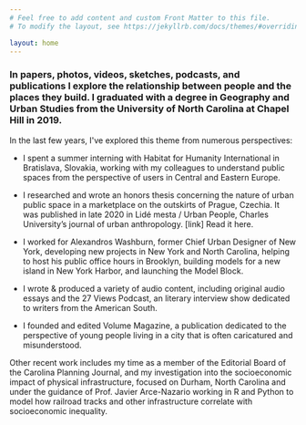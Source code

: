 ```yaml
---
# Feel free to add content and custom Front Matter to this file.
# To modify the layout, see https://jekyllrb.com/docs/themes/#overriding-theme-defaults

layout: home
---
```


### In papers, photos, videos, sketches, podcasts, and publications I explore the relationship between people and the places they build. I graduated with a degree in Geography and Urban Studies from the University of North Carolina at Chapel Hill in 2019. ###

In the last few years, I've explored this theme from numerous perspectives:

- I spent a summer interning with Habitat for Humanity International in Bratislava, Slovakia, working with my colleagues to understand public spaces from the perspective of users in Central and Eastern Europe.

- I researched and wrote an honors thesis concerning the nature of urban public space in a marketplace on the outskirts of Prague, Czechia. It was published in late 2020 in Lidé mesta / Urban People, Charles University’s journal of urban anthropology. [link] Read it here.

- I worked for Alexandros Washburn, former Chief Urban Designer of New York, developing new projects in New York and North Carolina, helping to host his public office hours in Brooklyn,  building models for a new island in New York Harbor, and launching the Model Block. 

- I wrote & produced a variety of audio content, including original audio essays and the 27 Views Podcast, an literary interview show dedicated to writers from the American South.

- I founded and edited Volume Magazine, a publication dedicated to the perspective of young people living in a city that is often caricatured and misunderstood. 

Other recent work includes my time as a member of the Editorial Board of the Carolina Planning Journal, and my investigation into the socioeconomic impact of physical infrastructure, focused on Durham, North Carolina and under the guidance of Prof. Javier Arce-Nazario working in R and Python to model how railroad tracks and other infrastructure correlate with socioeconomic inequality. 

